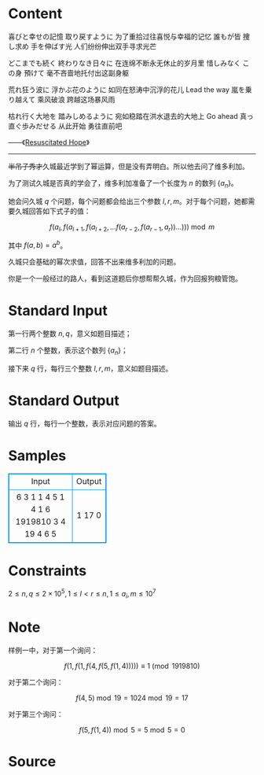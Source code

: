 
# Content

喜びと幸せの記憶 取り戻すように
为了重拾过往喜悦与幸福的记忆
誰もが皆 捜し求め 手を伸ばす光
人们纷纷伸出双手寻求光芒

どこまでも続く 終わりなき日々に
在连绵不断永无休止的岁月里
惜しみなく この身 預けて
毫不吝啬地托付出这副身躯

荒れ狂う波に 浮かぶ花のように
如同在怒涛中沉浮的花儿
Lead the way 嵐を乗り越えて
乘风破浪 跨越这场暴风雨

枯れ行く大地を 踏みしめるように
宛如稳踏在洪水退去的大地上
Go ahead 真っ直ぐ歩みだせる
从此开始 勇往直前吧

——《[Resuscitated Hope](https://music.163.com/song?id=600347)》

---

~~半吊子秀才~~久城最近学到了幂运算，但是没有弄明白。所以他去问了维多利加。

为了测试久城是否真的学会了，维多利加准备了一个长度为 $n$ 的数列 $\{a_n\}$。

她会问久城 $q$ 个问题，每个问题都会给出三个参数 $l,r,m$。对于每个问题，她都需要久城回答如下式子的值：

$$
f(a_l,f(a_{l+1},f(a_{l+2},\ldots f(a_{r-2},f(a_{r-1},a_r))\ldots )))\bmod m
$$

其中 $f(a,b)=a^b$。

久城只会基础的幂次求值，回答不出来维多利加的问题。

你是一个一般经过的路人，看到这道题后你想帮帮久城，作为回报狗粮管饱。

# Standard Input

第一行两个整数 $n,q$，意义如题目描述；

第二行 $n$ 个整数，表示这个数列 $\{a_n\}$；

接下来 $q$ 行，每行三个整数 $l,r,m$，意义如题目描述。

# Standard Output

输出 $q$ 行，每行一个整数，表示对应问题的答案。

# Samples

<style>
        table,table tr th, table tr td { border:1px solid #0094ff; }
        table { width: 200px; min-height: 25px; line-height: 25px; text-align: center; border-collapse: collapse;}   
    </style>
<table>
	<tr>
		<td>Input</td>
		<td>Output</td>
	</tr>
<tr><td>6 3
1 1 4 5 1 4
1 6 1919810
3 4 19
4 6 5</td><td>1
17
0</td></tr></table>


# Constraints

$2\le n,q\le 2\times 10^5,1\le l< r\le n,1\le a_i,m\le 10^7$

# Note

样例一中，对于第一个询问：

$$
f(1,f(1,f(4,f(5,f(1,4)))))\equiv 1\pmod {1919810}
$$

对于第二个询问：

$$
f(4,5)\bmod 19=1024\bmod 19=17
$$

对于第三个询问：

$$
f(5,f(1,4))\bmod 5=5\bmod 5=0
$$

# Source



